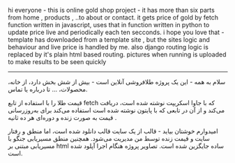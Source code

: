 hi everyone - this is online gold shop project - it has more than six parts from home , products , ..to about or contact. 
it gets price of gold by fetch function written in javascript, uses that in function written in python to update price live and periodically each ten secconds. 
i hope you love that - template has downloaded from a template site , but the sites logic and behaviour and live price is handled by me. also django routing logic is replaced by
it's plain html based routing. pictures when running is uploaded to make results to be seen quickly
************************************************************************************************************************************************
سلام به همه - این یک پروژه طلافروشی آنلاین است - بیش از شش بخش دارد، از خانه، محصولات، ... تا درباره یا تماس.

قیمت طلا را با استفاده از تابع fetch که با جاوا اسکریپت نوشته شده است، دریافت می‌کند و از آن در تابعی که با پایتون نوشته شده است استفاده می‌کند برای به‌روزرسانی قیمت به صورت زنده و دوره‌ای هر ده ثانیه .

امیدوارم خوشتان بیاید - قالب از یک سایت قالب دانلود شده است، اما منطق و رفتار سایت و قیمت زنده توسط من مدیریت می‌شود. همچنین منطق مسیریابی جنگو با مسیریابی مبتنی بر html ساده جایگزین شده است. تصاویر پروژه هنگام اجرا آپلود شده است.

